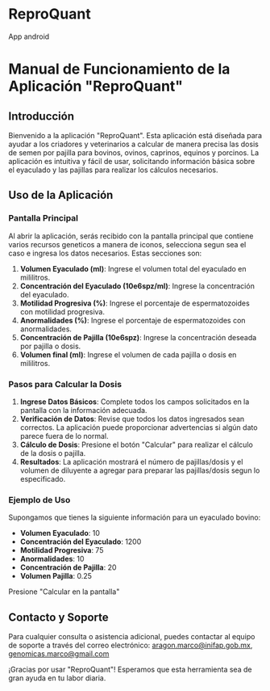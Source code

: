 # ReproQuant
App android 


# Manual de Funcionamiento de la Aplicación "ReproQuant"

## Introducción
Bienvenido a la aplicación "ReproQuant". Esta aplicación está diseñada para ayudar a los criadores y veterinarios a calcular de manera precisa las dosis de semen por pajilla para bovinos, ovinos, caprinos, equinos y porcinos. La aplicación es intuitiva y fácil de usar, solicitando información básica sobre el eyaculado y las pajillas para realizar los cálculos necesarios.

## Uso de la Aplicación
### Pantalla Principal
Al abrir la aplicación, serás recibido con la pantalla principal que contiene varios recursos geneticos a manera de iconos, selecciona segun sea el caso e ingresa los datos necesarios. Estas secciones son:

1. **Volumen Eyaculado (ml)**: Ingrese el volumen total del eyaculado en mililitros.
2. **Concentración del Eyaculado (10e6spz/ml)**: Ingrese la concentración del eyaculado.
3. **Motilidad Progresiva (%)**: Ingrese el porcentaje de espermatozoides con motilidad progresiva.
4. **Anormalidades (%)**: Ingrese el porcentaje de espermatozoides con anormalidades.
5. **Concentración de Pajilla (10e6spz)**: Ingrese la concentración deseada por pajilla o dosis.
6. **Volumen final (ml)**: Ingrese el volumen de cada pajilla o dosis en mililitros.

### Pasos para Calcular la Dosis
1. **Ingrese Datos Básicos**: Complete todos los campos solicitados en la pantalla con la información adecuada.
2. **Verificación de Datos**: Revise que todos los datos ingresados sean correctos. La aplicación puede proporcionar advertencias si algún dato parece fuera de lo normal.
3. **Cálculo de Dosis**: Presione el botón "Calcular" para realizar el cálculo de la dosis o pajilla.
4. **Resultados**: La aplicación mostrará el número de pajillas/dosis y el volumen de diluyente a agregar para preparar las pajillas/dosis segun lo especificado.

### Ejemplo de Uso
Supongamos que tienes la siguiente información para un eyaculado bovino:
- **Volumen Eyaculado**: 10
- **Concentración del Eyaculado**: 1200 
- **Motilidad Progresiva**: 75
- **Anormalidades**: 10
- **Concentración de Pajilla**: 20
- **Volumen Pajilla**: 0.25

Presione "Calcular en la pantalla"

## Contacto y Soporte
Para cualquier consulta o asistencia adicional, puedes contactar al equipo de soporte a través del correo electrónico: aragon.marco@inifap.gob.mx, genomicas.marco@gmail.com 

¡Gracias por usar "ReproQuant"! Esperamos que esta herramienta sea de gran ayuda en tu labor diaria.
